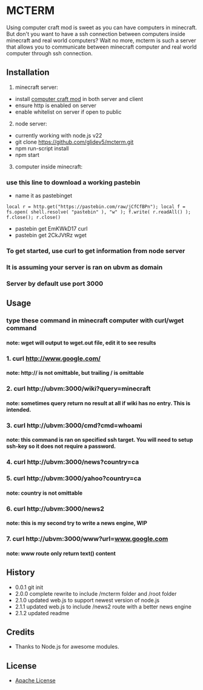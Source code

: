 # MCTERM
Using computer craft mod is sweet as you can have computers in minecraft. But don't you want to have a ssh connection between computers inside minecraft and real world computers? Wait no more, mcterm is such a server that allows you to communicate between minecraft computer and real world computer through ssh connection.

## Installation
1. minecraft server:
 * install [computer craft mod](http://www.curse.com/mc-mods/minecraft/computercraft) in both server and client
 * ensure http is enabled on server
 * enable whitelist on server if open to public

2. node server:
 * currently working with node.js v22
 * git clone https://github.com/glidev5/mcterm.git
 * npm run-script install
 * npm start

3. computer inside minecraft:
### use this line to download a working pastebin
 * name it as pastebinget
```
local r = http.get("https://pastebin.com/raw/jCfCfBPn"); local f = fs.open( shell.resolve( "pastebin" ), "w" ); f.write( r.readAll() ); f.close(); r.close()
```
 * pastebin get EmKWkD17 curl
 * pastebin get 2CkJVtRz wget

### To get started, use curl to get information from node server
### It is assuming your server is ran on ubvm as domain
### Server by default use port 3000

## Usage
### type these command in minecraft computer with curl/wget command
#### note: wget will output to wget.out file, edit it to see results
### 1. curl http://www.google.com/
#### note: http:// is not omittable, but trailing / is omittable
### 2. curl http://ubvm:3000/wiki?query=minecraft
#### note: sometimes query return no result at all if wiki has no entry. This is intended.
### 3. curl http://ubvm:3000/cmd?cmd=whoami
#### note: this command is ran on specified ssh target. You will need to setup ssh-key so it does not require a password.
### 4. curl http://ubvm:3000/news?country=ca
### 5. curl http://ubvm:3000/yahoo?country=ca
#### note: country is not omittable
### 6. curl http://ubvm:3000/news2
#### note: this is my second try to write a news engine, WIP
### 7. curl http://ubvm:3000/www?url=www.google.com
#### note: www route only return text() content

## History
 * 0.0.1  git init
 * 2.0.0  complete rewrite to include /mcterm folder and /root folder
 * 2.1.0  updated web.js to support newest version of node.js
 * 2.1.1  updated web.js to include /news2 route with a better news engine
 * 2.1.2  updated readme

## Credits
 * Thanks to Node.js for awesome modules.

## License
 * [Apache License](http://www.apache.org/licenses/LICENSE-2.0)
